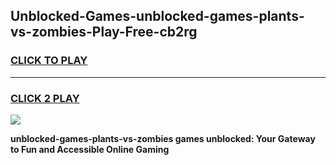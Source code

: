 
## Unblocked-Games-unblocked-games-plants-vs-zombies-Play-Free-cb2rg
<h3>
<a href="https://premium76.site?title=unblocked-games-plants-vs-zombies&ref=23A">CLICK TO PLAY</a></h3>
<hr>

<h3>
<a href="https://premium76.site?title=unblocked-games-plants-vs-zombies&ref=23A">CLICK 2 PLAY</a>
  
</h3>

<a href="https://premium76.site?title=unblocked-games-plants-vs-zombies&ref=23A"><img src="https://clearcache.store/games.png"></a>


**unblocked-games-plants-vs-zombies games unblocked: Your Gateway to Fun and Accessible Online Gaming**
